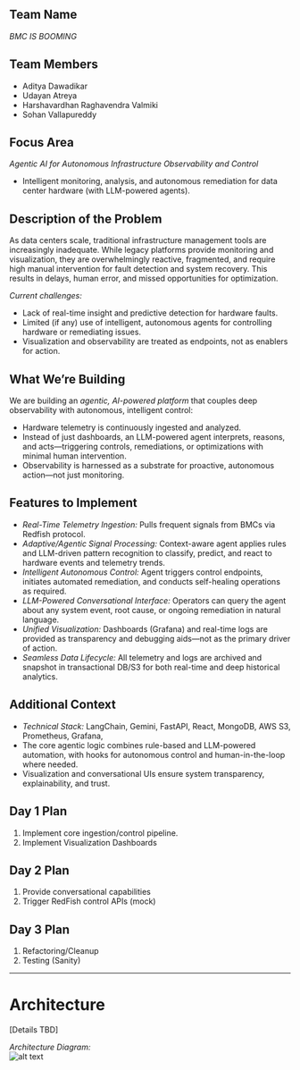 ## Team Name
*BMC IS BOOMING*

## Team Members
- Aditya Dawadikar
- Udayan Atreya
- Harshavardhan Raghavendra Valmiki
- Sohan Vallapureddy

## Focus Area
*Agentic AI for Autonomous Infrastructure Observability and Control*
- Intelligent monitoring, analysis, and autonomous remediation for data center hardware (with LLM-powered agents).

## Description of the Problem

As data centers scale, traditional infrastructure management tools are increasingly inadequate. While legacy platforms provide monitoring and visualization, they are overwhelmingly reactive, fragmented, and require high manual intervention for fault detection and system recovery. This results in delays, human error, and missed opportunities for optimization.

*Current challenges:*
- Lack of real-time insight and predictive detection for hardware faults.
- Limited (if any) use of intelligent, autonomous agents for controlling hardware or remediating issues.
- Visualization and observability are treated as endpoints, not as enablers for action.

## What We’re Building

We are building an *agentic, AI-powered platform* that couples deep observability with autonomous, intelligent control:
- Hardware telemetry is continuously ingested and analyzed.
- Instead of just dashboards, an LLM-powered agent interprets, reasons, and acts—triggering controls, remediations, or optimizations with minimal human intervention.
- Observability is harnessed as a substrate for proactive, autonomous action—not just monitoring.

## Features to Implement

- *Real-Time Telemetry Ingestion:* Pulls frequent signals from BMCs via Redfish protocol.
- *Adaptive/Agentic Signal Processing:* Context-aware agent applies rules and LLM-driven pattern recognition to classify, predict, and react to hardware events and telemetry trends.
- *Intelligent Autonomous Control:* Agent triggers control endpoints, initiates automated remediation, and conducts self-healing operations as required.
- *LLM-Powered Conversational Interface:* Operators can query the agent about any system event, root cause, or ongoing remediation in natural language.
- *Unified Visualization:* Dashboards (Grafana) and real-time logs are provided as transparency and debugging aids—not as the primary driver of action.
- *Seamless Data Lifecycle:* All telemetry and logs are archived and snapshot in transactional DB/S3 for both real-time and deep historical analytics.

## Additional Context

- *Technical Stack:* LangChain, Gemini, FastAPI, React, MongoDB, AWS S3, Prometheus, Grafana, 
- The core agentic logic combines rule-based and LLM-powered automation, with hooks for autonomous control and human-in-the-loop where needed.
- Visualization and conversational UIs ensure system transparency, explainability, and trust.

## Day 1 Plan
1. Implement core ingestion/control pipeline.
2. Implement Visualization Dashboards

## Day 2 Plan
1. Provide conversational capabilities
2. Trigger RedFish control APIs (mock)

## Day 3 Plan
1. Refactoring/Cleanup
2. Testing (Sanity)

---
# Architecture

[Details TBD]

*Architecture Diagram:*  
![alt text](https://github.com/Axiado-Hackathon/axiado-hackathon-repo-bmc-is-booming/blob/main/AxiadoHackathonArchitecture.png)
